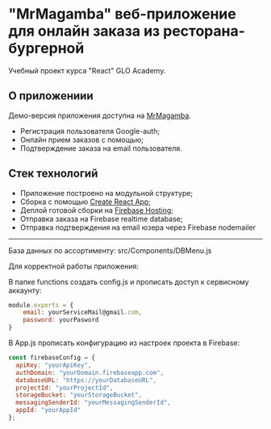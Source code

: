 # "MrMagamba" веб-приложение для онлайн заказа из ресторана-бургерной

Учебный проект курса "React" GLO Academy.

## О приложениии

Демо-версия приложения доступна на [MrMagamba](https://mrmagamba.web.app/).

* Регистрация пользователя Google-auth;
* Онлайн прием заказов с помощью;
* Подтверждение заказа на email пользователя.

## Стек технологий

* Приложение построено на модульной структуре;
* Сборка с помощью [Create React App](https://github.com/facebook/create-react-app);
* Деплой готовой сборки на [Firebase Hosting](https://firebase.google.com);
* Отправка заказа на Firebase realtime database;
* Отправка подтверждения на email юзера через Firebase nodemailer

***
База данных по ассортименту: src/Components/DBMenu.js

Для корректной работы приложения:

В папке functions создать config.js и прописать доступ к сервисному аккаунту:
```js
module.exports = {
    email: yourServiceMail@gmail.com,
    password: yourPasword
}
```

В App.js прописать конфигурацию из настроек проекта в Firebase:
```js
const firebaseConfig = {
  apiKey: "yourApiKey",
  authDomain: "yourDomain.firebaseapp.com",
  databaseURL: "https://yourDatabaseURL",
  projectId: "yourProjectId",
  storageBucket: "yourStorageBucket",
  messagingSenderId: "yourMessagingSenderId",
  appId: "yourAppId"
};
```